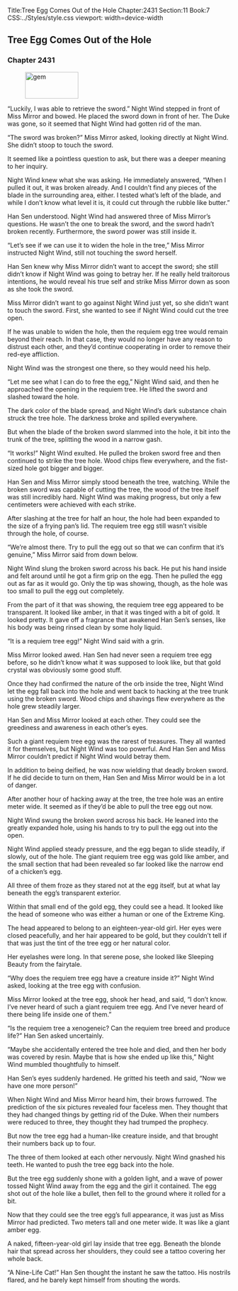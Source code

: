 Title:Tree Egg Comes Out of the Hole 
Chapter:2431 
Section:11 
Book:7 
CSS:../Styles/style.css 
viewport: width=device-width
  
## Tree Egg Comes Out of the Hole
### Chapter 2431 
<figure>
	<img src="../Images/gem.gif" alt="gem" id="gem" width="120" height="60" />
</figure>
  

  
  “Luckily, I was able to retrieve the sword.” Night Wind stepped in front of Miss Mirror and bowed. He placed the sword down in front of her. The Duke was gone, so it seemed that Night Wind had gotten rid of the man.

“The sword was broken?” Miss Mirror asked, looking directly at Night Wind. She didn’t stoop to touch the sword.

It seemed like a pointless question to ask, but there was a deeper meaning to her inquiry.

Night Wind knew what she was asking. He immediately answered, “When I pulled it out, it was broken already. And I couldn’t find any pieces of the blade in the surrounding area, either. I tested what’s left of the blade, and while I don’t know what level it is, it could cut through the rubble like butter.”

Han Sen understood. Night Wind had answered three of Miss Mirror’s questions. He wasn’t the one to break the sword, and the sword hadn’t broken recently. Furthermore, the sword power was still inside it.

“Let’s see if we can use it to widen the hole in the tree,” Miss Mirror instructed Night Wind, still not touching the sword herself.

Han Sen knew why Miss Mirror didn’t want to accept the sword; she still didn’t know if Night Wind was going to betray her. If he really held traitorous intentions, he would reveal his true self and strike Miss Mirror down as soon as she took the sword.

Miss Mirror didn’t want to go against Night Wind just yet, so she didn’t want to touch the sword. First, she wanted to see if Night Wind could cut the tree open.

If he was unable to widen the hole, then the requiem egg tree would remain beyond their reach. In that case, they would no longer have any reason to distrust each other, and they’d continue cooperating in order to remove their red-eye affliction.

Night Wind was the strongest one there, so they would need his help.

“Let me see what I can do to free the egg,” Night Wind said, and then he approached the opening in the requiem tree. He lifted the sword and slashed toward the hole.

The dark color of the blade spread, and Night Wind’s dark substance chain struck the tree hole. The darkness broke and spilled everywhere.

But when the blade of the broken sword slammed into the hole, it bit into the trunk of the tree, splitting the wood in a narrow gash.

“It works!” Night Wind exulted. He pulled the broken sword free and then continued to strike the tree hole. Wood chips flew everywhere, and the fist-sized hole got bigger and bigger.

Han Sen and Miss Mirror simply stood beneath the tree, watching. While the broken sword was capable of cutting the tree, the wood of the tree itself was still incredibly hard. Night Wind was making progress, but only a few centimeters were achieved with each strike.

After slashing at the tree for half an hour, the hole had been expanded to the size of a frying pan’s lid. The requiem tree egg still wasn’t visible through the hole, of course.

“We’re almost there. Try to pull the egg out so that we can confirm that it’s genuine,” Miss Mirror said from down below.

Night Wind slung the broken sword across his back. He put his hand inside and felt around until he got a firm grip on the egg. Then he pulled the egg out as far as it would go. Only the tip was showing, though, as the hole was too small to pull the egg out completely.

From the part of it that was showing, the requiem tree egg appeared to be transparent. It looked like amber, in that it was tinged with a bit of gold. It looked pretty. It gave off a fragrance that awakened Han Sen’s senses, like his body was being rinsed clean by some holy liquid.

“It is a requiem tree egg!” Night Wind said with a grin.

Miss Mirror looked awed. Han Sen had never seen a requiem tree egg before, so he didn’t know what it was supposed to look like, but that gold crystal was obviously some good stuff.

Once they had confirmed the nature of the orb inside the tree, Night Wind let the egg fall back into the hole and went back to hacking at the tree trunk using the broken sword. Wood chips and shavings flew everywhere as the hole grew steadily larger.

Han Sen and Miss Mirror looked at each other. They could see the greediness and awareness in each other’s eyes.

Such a giant requiem tree egg was the rarest of treasures. They all wanted it for themselves, but Night Wind was too powerful. And Han Sen and Miss Mirror couldn’t predict if Night Wind would betray them.

In addition to being deified, he was now wielding that deadly broken sword. If he did decide to turn on them, Han Sen and Miss Mirror would be in a lot of danger.

After another hour of hacking away at the tree, the tree hole was an entire meter wide. It seemed as if they’d be able to pull the tree egg out now.

Night Wind swung the broken sword across his back. He leaned into the greatly expanded hole, using his hands to try to pull the egg out into the open.

Night Wind applied steady pressure, and the egg began to slide steadily, if slowly, out of the hole. The giant requiem tree egg was gold like amber, and the small section that had been revealed so far looked like the narrow end of a chicken’s egg.

All three of them froze as they stared not at the egg itself, but at what lay beneath the egg’s transparent exterior.

Within that small end of the gold egg, they could see a head. It looked like the head of someone who was either a human or one of the Extreme King.

The head appeared to belong to an eighteen-year-old girl. Her eyes were closed peacefully, and her hair appeared to be gold, but they couldn’t tell if that was just the tint of the tree egg or her natural color.

Her eyelashes were long. In that serene pose, she looked like Sleeping Beauty from the fairytale.

“Why does the requiem tree egg have a creature inside it?” Night Wind asked, looking at the tree egg with confusion.

Miss Mirror looked at the tree egg, shook her head, and said, “I don’t know. I’ve never heard of such a giant requiem tree egg. And I’ve never heard of there being life inside one of them.”

“Is the requiem tree a xenogeneic? Can the requiem tree breed and produce life?” Han Sen asked uncertainly.

“Maybe she accidentally entered the tree hole and died, and then her body was covered by resin. Maybe that is how she ended up like this,” Night Wind mumbled thoughtfully to himself.

Han Sen’s eyes suddenly hardened. He gritted his teeth and said, “Now we have one more person!”

When Night Wind and Miss Mirror heard him, their brows furrowed. The prediction of the six pictures revealed four faceless men. They thought that they had changed things by getting rid of the Duke. When their numbers were reduced to three, they thought they had trumped the prophecy.

But now the tree egg had a human-like creature inside, and that brought their numbers back up to four.

The three of them looked at each other nervously. Night Wind gnashed his teeth. He wanted to push the tree egg back into the hole.

But the tree egg suddenly shone with a golden light, and a wave of power tossed Night Wind away from the egg and the girl it contained. The egg shot out of the hole like a bullet, then fell to the ground where it rolled for a bit.

Now that they could see the tree egg’s full appearance, it was just as Miss Mirror had predicted. Two meters tall and one meter wide. It was like a giant amber egg.

A naked, fifteen-year-old girl lay inside that tree egg. Beneath the blonde hair that spread across her shoulders, they could see a tattoo covering her whole back.

“A Nine-Life Cat!” Han Sen thought the instant he saw the tattoo. His nostrils flared, and he barely kept himself from shouting the words.

